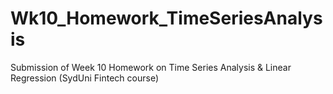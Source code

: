 # Wk10_Homework_TimeSeriesAnalysis
Submission of Week 10 Homework on Time Series Analysis &amp; Linear Regression (SydUni Fintech course)
